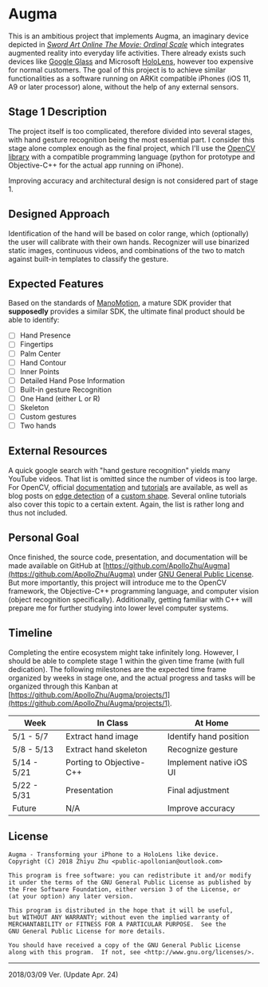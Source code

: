 # Augma

This is an ambitious project that implements Augma, an imaginary device depicted in [*Sword Art Online The Movie: Ordinal Scale*](http://sao-movie.net/us/) which integrates augmented reality into everyday life activities. There already exists such devices like [Google Glass](https://www.x.company/glass/) and Microsoft [HoloLens](https://www.microsoft.com/en-us/hololens), however too expensive for normal customers. The goal of this project is to achieve similar functionalities as a software running on ARKit compatible iPhones (iOS 11, A9 or later processor) alone, without the help of any external sensors.

## Stage 1 Description

The project itself is too complicated, therefore divided into several stages, with hand gesture recognition being the most essential part. I consider this stage alone complex enough as the final project, which I'll use the [OpenCV library](https://opencv.org/) with a compatible programming language (python for prototype and Objective-C++ for the actual app running on iPhone).

Improving accuracy and architectural design is not considered part of stage 1.

## Designed Approach

Identification of the hand will be based on color range, which (optionally) the user will calibrate with their own hands. Recognizer will use binarized static images, continuous videos, and combinations of the two to match against built-in templates to classify the gesture.

## Expected Features

Based on the standards of [ManoMotion](https://www.manomotion.com/), a mature SDK provider that **supposedly** provides a similar SDK, the ultimate final product should be able to identify:

- [ ] Hand Presence
- [ ] Fingertips
- [ ] Palm Center
- [ ] Hand Contour
- [ ] Inner Points
- [ ] Detailed Hand Pose Information
- [ ] Built-in gesture Recognition
- [ ] One Hand (either L or R)
- [ ] Skeleton
- [ ] Custom gestures
- [ ] Two hands

## External Resources

A quick google search with "hand gesture recognition" yields many YouTube videos. That list is omitted since the number of videos is too large. For OpenCV, official [documentation](https://docs.opencv.org/master/) and [tutorials](https://docs.opencv.org/master/d9/df8/tutorial_root.html) are available, as well as blog posts on [edge detection](https://medium.com/ios-os-x-development/the-fd4fcb249358) of a [custom shape](https://www.toptal.com/machine-learning/real-time-object-detection-using-mser-in-ios). Several online tutorials also cover this topic to a certain extent. Again, the list is rather long and thus not included.

## Personal Goal

Once finished, the source code, presentation, and documentation will be made available on GitHub at [https://github.com/ApolloZhu/Augma](https://github.com/ApolloZhu/Augma) under [GNU General Public License](https://github.com/ApolloZhu/Augma/blob/master/LICENSE). But more importantly, this project will introduce me to the OpenCV framework, the Objective-C++ programming language, and computer vision (object recognition specifically). Additionally, getting familiar with C++ will prepare me for further studying into lower level computer systems.

## Timeline

Completing the entire ecosystem might take infinitely long. However, I should be able to complete stage 1 within the given time frame (with full dedication). The following milestones are the expected time frame organized by weeks in stage one, and the actual progress and tasks will be organized through this Kanban at [https://github.com/ApolloZhu/Augma/projects/1](https://github.com/ApolloZhu/Augma/projects/1).

|Week|In Class|At Home|
|--|--|--|
|5/1 - 5/7|Extract hand image|Identify hand position|
|5/8 - 5/13|Extract hand skeleton|Recognize gesture|
|5/14 - 5/21|Porting to Objective-C++|Implement native iOS UI|
|5/22 - 5/31|Presentation|Final adjustment|
|Future|N/A|Improve accuracy|

## License

```
Augma - Transforming your iPhone to a HoloLens like device.
Copyright (C) 2018 Zhiyu Zhu <public-apollonian@outlook.com>

This program is free software: you can redistribute it and/or modify
it under the terms of the GNU General Public License as published by
the Free Software Foundation, either version 3 of the License, or
(at your option) any later version.

This program is distributed in the hope that it will be useful,
but WITHOUT ANY WARRANTY; without even the implied warranty of
MERCHANTABILITY or FITNESS FOR A PARTICULAR PURPOSE.  See the
GNU General Public License for more details.

You should have received a copy of the GNU General Public License
along with this program.  If not, see <http://www.gnu.org/licenses/>.
```

----

2018/03/09 Ver. (Update Apr. 24)

<script type="text/javascript">
  window.onload = function () {
    document.getElementById("augma").style.display="none";
  }
</script>
